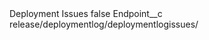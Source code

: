 <?xml version="1.0" encoding="UTF-8"?>
<CustomMetadata xmlns="http://soap.sforce.com/2006/04/metadata" xmlns:xsi="http://www.w3.org/2001/XMLSchema-instance" xmlns:xsd="http://www.w3.org/2001/XMLSchema">
    <label>Deployment Issues</label>
    <protected>false</protected>
    <values>
        <field>Endpoint__c</field>
        <value xsi:type="xsd:string">release/deploymentlog/deploymentlogissues/</value>
    </values>
</CustomMetadata>
